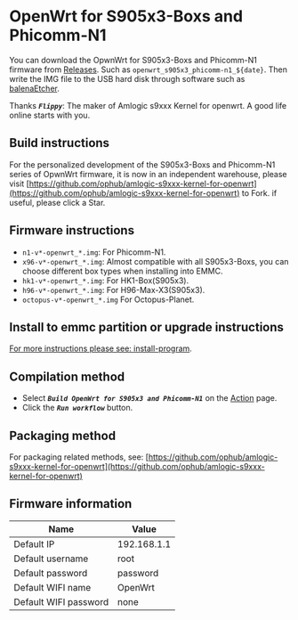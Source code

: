# OpenWrt for S905x3-Boxs and Phicomm-N1

You can download the OpwnWrt for S905x3-Boxs and Phicomm-N1 firmware from [Releases](https://github.com/ophub/op/releases). Such as `openwrt_s905x3_phicomm-n1_${date}`. Then write the IMG file to the USB hard disk through software such as [balenaEtcher](https://www.balena.io/etcher/).

Thanks ***`Flippy`***: The maker of Amlogic s9xxx Kernel for openwrt. A good life online starts with you.

## Build instructions
For the personalized development of the S905x3-Boxs and Phicomm-N1 series of OpwnWrt firmware, it is now in an independent warehouse, please visit [https://github.com/ophub/amlogic-s9xxx-kernel-for-openwrt](https://github.com/ophub/amlogic-s9xxx-kernel-for-openwrt) to Fork. if useful, please click a Star.


## Firmware instructions

- `n1-v*-openwrt_*.img`: For Phicomm-N1.
- `x96-v*-openwrt_*.img`: Almost compatible with all S905x3-Boxs, you can choose different box types when installing into EMMC.
- `hk1-v*-openwrt_*.img`: For HK1-Box(S905x3).
- `h96-v*-openwrt_*.img`: For H96-Max-X3(S905x3).
- `octopus-v*-openwrt_*.img` For Octopus-Planet.

## Install to emmc partition or upgrade instructions

[For more instructions please see: install-program](https://github.com/ophub/amlogic-s9xxx-kernel-for-openwrt/tree/main/install-program).


## Compilation method

- Select ***`Build OpenWrt for S905x3 and Phicomm-N1`*** on the [Action](https://github.com/ophub/op/actions) page.
- Click the ***`Run workflow`*** button.

## Packaging method

For packaging related methods, see:
[https://github.com/ophub/amlogic-s9xxx-kernel-for-openwrt](https://github.com/ophub/amlogic-s9xxx-kernel-for-openwrt)

## Firmware information

| Name | Value |
| ---- | ---- |
| Default IP | 192.168.1.1 |
| Default username | root |
| Default password | password |
| Default WIFI name | OpenWrt |
| Default WIFI password | none |

